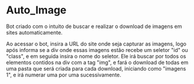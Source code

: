# Auto_Image
 Bot criado com o intuito de buscar e realizar o download de imagens em sites automaticamente.
 
 Ao acessar o bot, insira a URL do site onde seja capturar as imagens, logo após informa se a div onde essas imagens estão recebe um seletor "id" ou "class", e em seguida insira o nome do seletor. Ele irá buscar por todos os elementos contidos na div com a tag "img", e fará o download de todas em uma pasta que será criada para cada download, iniciando como "imagens 1", e irá numerar uma por uma sucessivamente.
